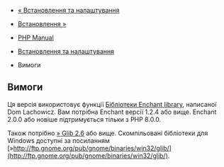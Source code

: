 - [« Встановлення та налаштування](enchant.setup.md)
- [Встановлення »](enchant.installation.md)

- [PHP Manual](index.md)
- [Встановлення та налаштування](enchant.setup.md)
- Вимоги

## Вимоги

Ця версія використовує функції [Бібліотеки Enchant
library](http://www.abisource.com/projects/enchant/), написаної Dom
Lachowicz. Вам потрібна Enchant версії 1.2.4 або вище. Enchant 2.0.0
або новіше підтримується тільки з PHP 8.0.0.

Також потрібно [» Glib
2.6](http://ftp.gnome.org/pub/gnome/sources/glib/) або вище.
Скомпільовані бібліотеки для Windows доступні за посиланням
[»http://ftp.gnome.org/pub/gnome/binaries/win32/glib/](http://ftp.gnome.org/pub/gnome/binaries/win32/glib/).
